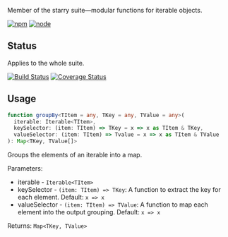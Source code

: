 Member of the starry suite—modular functions for iterable objects.

[![npm](https://img.shields.io/npm/v/starry.group-by.svg?style=flat-square)](https://www.npmjs.com/package/starry.group-by) [![node](https://img.shields.io/node/v/starry.group-by.svg?style=flat-square)](https://nodejs.org/en/download/)

## Status

Applies to the whole suite.

[![Build Status](https://img.shields.io/travis/seangenabe/starry.svg?style=flat-square)](https://travis-ci.org/seangenabe/starry) [![Coverage Status](https://img.shields.io/coveralls/seangenabe/starry.svg?style=flat-square)](https://coveralls.io/github/seangenabe/starry)

## Usage

```typescript
function groupBy<TItem = any, TKey = any, TValue = any>(
  iterable: Iterable<TItem>,
  keySelector: (item: TItem) => TKey = x => x as TItem & TKey,
  valueSelector: (item: TItem) => Tvalue = x => x as TItem & TValue
): Map<TKey, TValue[]>
```

Groups the elements of an iterable into a map.

Parameters:
* iterable - `Iterable<TItem>`
* keySelector - `(item: TItem) => TKey`: A function to extract the key for each element. Default: `x => x`
* valueSelector - `(item: TItem) => TValue`: A function to map each element into the output grouping. Default: `x => x`

Returns: `Map<TKey, TValue>`

